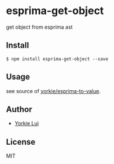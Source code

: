 # esprima-get-object

get object from esprima ast

## Install 

```
$ npm install esprima-get-object --save
```

## Usage

see source of [yorkie/esprima-to-value](https://github.com/yorkie/esprima-to-value).

## Author

- [Yorkie Lui](https://github.com/yorkie)

## License

MIT
